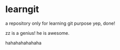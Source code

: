 # learngit
a repository only for learning git purpose
yep, done!

zz is a genius!
he is awesome.

hahahahahahaha
